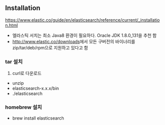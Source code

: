 ## Installation
https://www.elastic.co/guide/en/elasticsearch/reference/current/_installation.html

- 엘라스틱 서치는 최소 Java8 환경이 필요하다. Oracle JDK 1.8.0_131을 추천 함
- <http://www.elastic.co/downloads>에서 모든 구버전의 바이너리를 zip/tar/deb/rpm으로 지원하고 있다고 함

### tar 설치
1. curl로 다운로드
- unzip
- elasticsearch-x.x.x/bin
- ./elasticsearch

### homebrew 설치
- brew install elasticsearch
